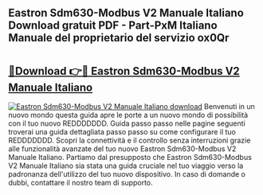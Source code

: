 ## Eastron Sdm630-Modbus V2 Manuale Italiano Download gratuit PDF - Part-PxM Italiano Manuale del proprietario del servizio ox0Qr

# <h2><a href="http://dfeoc3y.blite.top/?on=Eastron+Sdm630-Modbus+V2+Manuale+Italiano">🔗Download 👉🔴 Eastron Sdm630-Modbus V2 Manuale Italiano</a></h2>

[![Eastron Sdm630-Modbus V2 Manuale Italiano download](https://i.imgur.com/lujVjoI.png)](http://dfeoc3y.blite.top/?on=Eastron+Sdm630-Modbus+V2+Manuale+Italiano)
Benvenuti in un nuovo mondo questa guida apre le porte a un nuovo mondo di possibilità con il tuo nuovo REDDDDDDD. Guida passo passo nelle pagine seguenti troverai una guida dettagliata passo passo su come configurare il tuo REDDDDDDD. Scopri la connettività e il controllo senza interruzioni grazie alle funzionalità avanzate del tuo nuovo Eastron Sdm630-Modbus V2 Manuale Italiano. Partiamo dal presupposto che Eastron Sdm630-Modbus V2 Manuale Italiano sia stata una guida cruciale nel tuo viaggio verso la padronanza dell'utilizzo del tuo nuovo dispositivo. In caso di domande o dubbi, contattare il nostro team di supporto.
